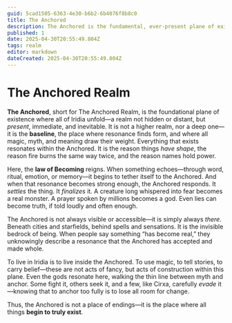 ```yaml
---
guid: 5cad1505-6363-4e30-b6b2-6b4076f8b8c0
title: The Anchored
description: The Anchored is the fundamental, ever-present plane of existence in Iridia and Etheria, where resonance shapes reality and all things begin to truly exist.
published: 1
date: 2025-04-30T20:55:49.804Z
tags: realm
editor: markdown
dateCreated: 2025-04-30T20:55:49.804Z
---
```


# The Anchored Realm

**The Anchored**, short for The Anchored Realm, is the foundational plane of existence where all of Iridia unfold—a realm not hidden or distant, but *present*, immediate, and inevitable. It is not a higher realm, nor a deep one—it is the **baseline**, the place where resonance finds form, and where all magic, myth, and meaning draw their weight. Everything that exists resonates within the Anchored. It is the reason things *have shape*, the reason fire burns the same way twice, and the reason names hold power.

Here, the **law of Becoming** reigns. When something echoes—through word, ritual, emotion, or memory—it begins to tether itself to the Anchored. And when that resonance becomes strong enough, the Anchored responds. It *settles* the thing. It *finalizes* it. A creature long whispered into fear becomes a real monster. A prayer spoken by millions becomes a god. Even lies can become truth, if told loudly and often enough.

The Anchored is not always visible or accessible—it is simply always *there*. Beneath cities and starfields, behind spells and sensations. It is the invisible bedrock of being. When people say something “has become real,” they unknowingly describe a resonance that the Anchored has accepted and made whole.

To live in Iridia is to live inside the Anchored. To use magic, to tell stories, to carry belief—these are not acts of fancy, but acts of construction within this plane. Even the gods resonate here, walking the thin line between myth and anchor. Some fight it, others seek it, and a few, like Cirxa, carefully *evade* it—knowing that to anchor too fully is to lose all room for change.

Thus, the Anchored is not a place of endings—it is the place where all things **begin to truly exist**.
